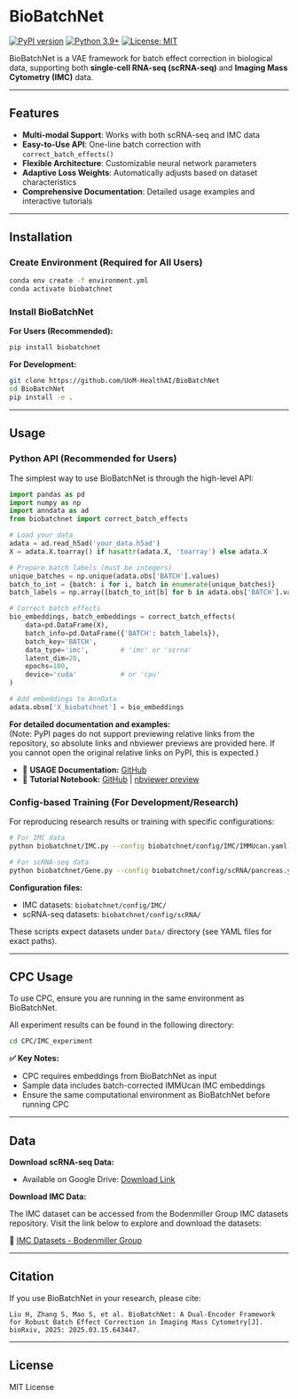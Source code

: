 # BioBatchNet

[![PyPI version](https://badge.fury.io/py/biobatchnet.svg)](https://badge.fury.io/py/biobatchnet)
[![Python 3.9+](https://img.shields.io/badge/python-3.9+-blue.svg)](https://www.python.org/downloads/)
[![License: MIT](https://img.shields.io/badge/License-MIT-yellow.svg)](https://opensource.org/licenses/MIT)

BioBatchNet is a VAE framework for batch effect correction in biological data, supporting both **single-cell RNA-seq (scRNA-seq)** and **Imaging Mass Cytometry (IMC)** data.

---

## Features

- **Multi-modal Support**: Works with both scRNA-seq and IMC data
- **Easy-to-Use API**: One-line batch correction with `correct_batch_effects()`
- **Flexible Architecture**: Customizable neural network parameters
- **Adaptive Loss Weights**: Automatically adjusts based on dataset characteristics
- **Comprehensive Documentation**: Detailed usage examples and interactive tutorials

---

## Installation

### Create Environment (Required for All Users)

```bash
conda env create -f environment.yml
conda activate biobatchnet
```

### Install BioBatchNet

**For Users (Recommended):**
```bash
pip install biobatchnet
```

**For Development:**
```bash
git clone https://github.com/UoM-HealthAI/BioBatchNet
cd BioBatchNet
pip install -e .
```

---

## Usage

### Python API (Recommended for Users)

The simplest way to use BioBatchNet is through the high-level API:

```python
import pandas as pd
import numpy as np
import anndata as ad
from biobatchnet import correct_batch_effects

# Load your data
adata = ad.read_h5ad('your_data.h5ad')
X = adata.X.toarray() if hasattr(adata.X, 'toarray') else adata.X

# Prepare batch labels (must be integers)
unique_batches = np.unique(adata.obs['BATCH'].values)
batch_to_int = {batch: i for i, batch in enumerate(unique_batches)}
batch_labels = np.array([batch_to_int[b] for b in adata.obs['BATCH'].values])

# Correct batch effects
bio_embeddings, batch_embeddings = correct_batch_effects(
    data=pd.DataFrame(X),
    batch_info=pd.DataFrame({'BATCH': batch_labels}),
    batch_key='BATCH',
    data_type='imc',        # 'imc' or 'scrna'
    latent_dim=20,
    epochs=100,
    device='cuda'           # or 'cpu'
)

# Add embeddings to AnnData
adata.obsm['X_biobatchnet'] = bio_embeddings
```
**For detailed documentation and examples:**  
(Note: PyPI pages do not support previewing relative links from the repository, so absolute links and nbviewer previews are provided here. If you cannot open the original relative links on PyPI, this is expected.)

- 📖 **USAGE Documentation:** [GitHub](https://github.com/UoM-HealthAI/BioBatchNet/blob/main/USAGE.md)
- 📓 **Tutorial Notebook:** [GitHub](https://github.com/UoM-HealthAI/BioBatchNet/blob/main/tutorial.ipynb) | [nbviewer preview](https://nbviewer.org/github/UoM-HealthAI/BioBatchNet/blob/main/tutorial.ipynb)

### Config-based Training (For Development/Research)

For reproducing research results or training with specific configurations:

```bash
# For IMC data
python biobatchnet/IMC.py --config biobatchnet/config/IMC/IMMUcan.yaml

# For scRNA-seq data
python biobatchnet/Gene.py --config biobatchnet/config/scRNA/pancreas.yaml
```

**Configuration files:**
- IMC datasets: `biobatchnet/config/IMC/`
- scRNA-seq datasets: `biobatchnet/config/scRNA/`

These scripts expect datasets under `Data/` directory (see YAML files for exact paths).

---

## CPC Usage

To use CPC, ensure you are running in the same environment as BioBatchNet.

All experiment results can be found in the following directory:

```bash
cd CPC/IMC_experiment
```

**✅ Key Notes:**
- CPC requires embeddings from BioBatchNet as input
- Sample data includes batch-corrected IMMUcan IMC embeddings
- Ensure the same computational environment as BioBatchNet before running CPC

---

## Data

**Download scRNA-seq Data:**
- Available on Google Drive: [Download Link](https://drive.google.com/drive/folders/1m4AkNc_KMadp7J_lL4jOQj9DdyKutEZ5?usp=drive_link)

**Download IMC Data:**

The IMC dataset can be accessed from the Bodenmiller Group IMC datasets repository. Visit the link below to explore and download the datasets:

🔗 [IMC Datasets - Bodenmiller Group](https://github.com/BodenmillerGroup/imcdatasets)

---

## Citation

If you use BioBatchNet in your research, please cite:

```
Liu H, Zhang S, Mao S, et al. BioBatchNet: A Dual-Encoder Framework for Robust Batch Effect Correction in Imaging Mass Cytometry[J]. bioRxiv, 2025: 2025.03.15.643447.
```

---

## License

MIT License